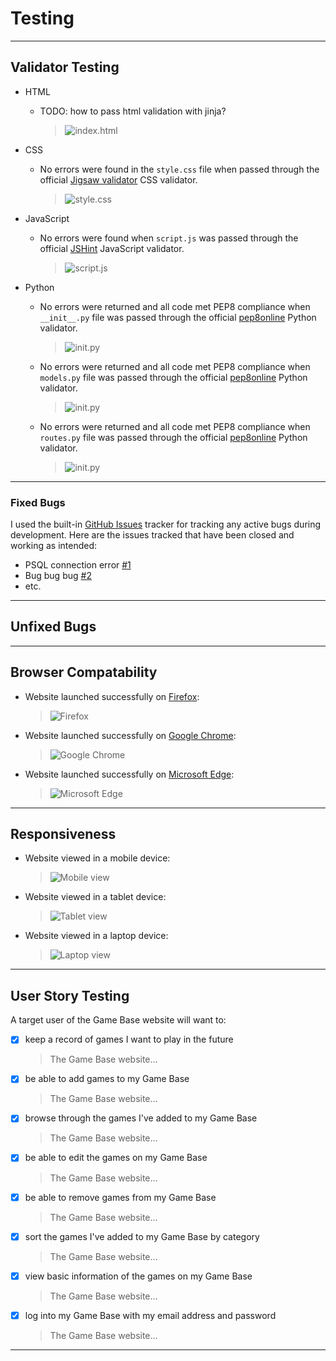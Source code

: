 # Testing 

***

## Validator Testing 

- HTML
  - TODO: how to pass html validation with jinja?

    >![index.html](documentation/testing/html-validation-screenshot.png)


- CSS
  - No errors were found in the `style.css` file when passed through the official [Jigsaw validator](https://jigsaw.w3.org/css-validator/#validate_by_input) CSS validator.
  
    >![style.css](documentation/testing/jigsaw-css-validator-screenshot.png)


- JavaScript
  - No errors were found when `script.js` was passed through the official [JSHint](https://jshint.com/) JavaScript validator.

    >![script.js](documentation/testing/jshint-js-validator-screenshot.png)


- Python
  - No errors were returned and all code met PEP8 compliance when `__init__.py` file was passed through the official [pep8online](http://pep8online.com/) Python validator.

    >![__init__.py](documentation/testing/pep8online-py-__init__.py-validator-screenshot.png)


  - No errors were returned and all code met PEP8 compliance when `models.py` file was passed through the official [pep8online](http://pep8online.com/) Python validator.

    >![__init__.py](documentation/testing/pep8online-py-models.py-validator-screenshot.png)


  - No errors were returned and all code met PEP8 compliance when `routes.py` file was passed through the official [pep8online](http://pep8online.com/) Python validator.

    >![__init__.py](documentation/testing/pep8online-py-routes.py-validator-screenshot.png)


***

### Fixed Bugs

I used the built-in [GitHub Issues](https://github.com/antonia-white/game-base/issues) tracker for tracking any active bugs during development. Here are the issues tracked that have been closed and working as intended:

- PSQL connection error [#1](https://github.com/antonia-white/game-base/issues/1)
- Bug bug bug [#2](https://github.com/antonia-white/game-base/issues/2)
- etc.

***

## Unfixed Bugs 

***

## Browser Compatability

- Website launched successfully on [Firefox](https://www.mozilla.org/en-GB/firefox/new/):

  >![Firefox](documentation/testing/firefox-screenshot.png)

- Website launched successfully on [Google Chrome](https://www.google.com/intl/en_uk/chrome/):

  >![Google Chrome](documentation/testing/chrome-screenshot.png)

- Website launched successfully on [Microsoft Edge](https://www.microsoft.com/en-us/edge):

  >![Microsoft Edge](documentation/testing/edge-screenshot.png)

***

## Responsiveness

- Website viewed in a mobile device:

  >![Mobile view](documentation/testing/mobile-deployment-screenshot.png)

- Website viewed in a tablet device:

  >![Tablet view](documentation/testing/tablet-deployment-screenshot.png)

- Website viewed in a laptop device:

  >![Laptop view](documentation/testing/laptop-deployment-screenshot.png)


***

## User Story Testing

A target user of the Game Base website will want to:
- [x] keep a record of games I want to play in the future
   >The Game Base website...
- [x] be able to add games to my Game Base
   >The Game Base website...
- [x] browse through the games I've added to my Game Base
   >The Game Base website...
- [x] be able to edit the games on my Game Base
   >The Game Base website...
- [x] be able to remove games from my Game Base
   >The Game Base website...
- [x] sort the games I've added to my Game Base by category
   >The Game Base website...
- [x] view basic information of the games on my Game Base 
   >The Game Base website...
- [x] log into my Game Base with my email address and password
   >The Game Base website...


***
